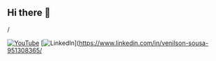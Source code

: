 ## Hi there 👋

<!--
**venilson10/Venilson10** is a ✨ _special_ ✨ repository because its `README.md` (this file) appears on your GitHub profile.

Here are some ideas to get you started:

- 🔭 I’m currently working on ...
- 🌱 I’m currently learning ...
- 👯 I’m looking to collaborate on ...
- 🤔 I’m looking for help with ...
- 💬 Ask me about ...
- 📫 How to reach me: ...
- 😄 Pronouns: ...
- ⚡ Fun fact: ...https://youtu.be/4eUHOSTgLsM
-->/
[![YouTube](https://img.shields.io/badge/YouTube-Venilson%20Sousa-red?logo=youtube&logoColor=white)](https://www.youtube.com/https://youtu.be/4eUHOSTgLsM)
[![LinkedIn](https://img.shields.io/badge/LinkedIn-Venilson%20Sousa-blue?logo=linkedin&logoColor=white)](https://www.linkedin.com/in/venilson-sousa-951308365/
